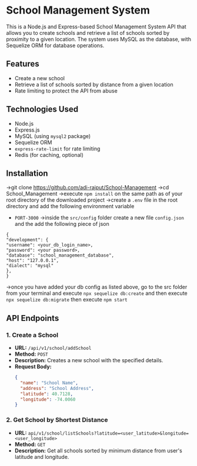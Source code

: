 # School Management System

This is a Node.js and Express-based School Management System API that allows you to create schools and retrieve a list of schools sorted by proximity to a given location. The system uses MySQL as the database, with Sequelize ORM for database operations.

## Features

- Create a new school
- Retrieve a list of schools sorted by distance from a given location
- Rate limiting to protect the API from abuse

## Technologies Used

- Node.js
- Express.js
- MySQL (using `mysql2` package)
- Sequelize ORM
- `express-rate-limit` for rate limiting
- Redis (for caching, optional)

## Installation

->git clone https://github.com/adi-rajput/School-Management
->cd School_Management
->execute `npm install` on the same path as of your root directory of the downloaded project
->create a `.env` file in the root directory and add the following environment variable

- `PORT-3000`
  ->inside the `src/config` folder create a new file `config.json` and the add the following piece of json

```
{
"development": {
"username": <your_db_login_name>,
"password": <your password>,
"database": "school_management_database",
"host": "127.0.0.1",
"dialect": "mysql"
},
}
```

->once you have added your db config as listed above, go to the src folder from your terminal and execute `npx sequelize db:create`
and then execute
`npx sequelize db:migrate`
then execute 
`npm start`

## API Endpoints

### 1. Create a School

- **URL:** `/api/v1/school/addSchool`
- **Method:** `POST`
- **Description:** Creates a new school with the specified details.
- **Request Body:**
  ```json
  {
    "name": "School Name",
    "address": "School Address",
    "latitude": 40.7128,
    "longitude": -74.0060
  }

### 2. Get School by Shortest Distance

- **URL:** `api/v1/school/listSchools?latitude=<user_latitude>&longitude=<user_longitude>`
- **Method:** `GET`
- **Description:** Get all schools sorted by minimum distance from user's latitude and longitude.

